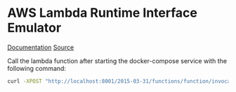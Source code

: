 # AWS Lambda Runtime Interface Emulator

[Documentation](https://docs.aws.amazon.com/lambda/latest/dg/images-test.html)
[Source](https://github.com/aws/aws-lambda-runtime-interface-emulator/)

Call the lambda function after starting the docker-compose service with the following command:

```bash
curl -XPOST "http://localhost:8001/2015-03-31/functions/function/invocations" -d '{}'
```